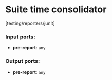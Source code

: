 # Suite time consolidator

[testing/reporters/junit]

### Input ports:

* __pre-report__: `any`


### Output ports:

* __pre-report__: `any`


